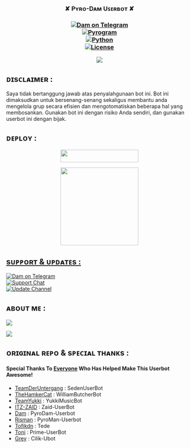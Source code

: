 
<h3 align="center">✘ Pʏʀᴏ-Dᴀᴍ Uꜱᴇʀʙᴏᴛ ✘<h3 align="center">

<p align="center">
<a href="https://t.me/xflsdam"> <img src="https://img.shields.io/badge/Dam-Devs-blue?&logo=telegram" alt="Dam on Telegram" /> </a><br>
<a href="https://docs.pyrogram.dev"> <img src="https://img.shields.io/badge/Pyrogram-2.0.51-red?&style=flat-round&logo=github" alt="Pyrogram" /> </a><br>
<a href="https://docs.python.org"> <img src="https://img.shields.io/badge/Python-3.9.6-purple?&style=flat-round&logo=python" alt="Python" /> </a><br>
<a href="https://github.com/damsyx/blob/main/LICENSE"> <img src="https://img.shields.io/badge/License-GPLv3-blue.svg" alt="License" /> </a>
    </p>

![](https://telegra.ph/file/3ed0efba4cad047af8966.jpg)

## ᴅɪsᴄʟᴀɪᴍᴇʀ :

Saya tidak bertanggung jawab atas penyalahgunaan bot ini.
Bot ini dimaksudkan untuk bersenang-senang sekaligus membantu anda
mengelola grup secara efisien dan mengotomatiskan beberapa hal yang membosankan.
Gunakan bot ini dengan risiko Anda sendiri, dan gunakan userbot ini dengan bijak.
    

## ᴅᴇᴘʟᴏʏ :

<p align="center"><a href="https://dashboard.heroku.com/new?template=https://github.com/d4msy/Dam-Userbot/tree/main"> <img 
src="https://img.shields.io/badge/Deploy%20To%20Heroku-purple?style=flat&logo=heroku" width="210" height="34.45" /></a></p>

<p align="center"><a href="https://t.me/ZetsuStringBot"><img src="https://img.shields.io/badge/Generate%20String%20Session-blue?style=for-the-flat&logo=telegram" width="210" height"34.45" /</a></p>


## sᴜᴘᴘᴏʀᴛ & ᴜᴘᴅᴀᴛᴇs :
<p>
<a href="https://t.me/xflsdam"> <img src="https://img.shields.io/badge/Dam-blue?&logo=telegram" alt="Dam on Telegram" /> </a><br>
<a href="https://t.me/damprivateroom"> <img src="https://img.shields.io/badge/Support-Chat-blue?&logo=telegram" alt="Support Chat" /> </a><br>
<a href="https://t.me/diarydam"> <img src="https://img.shields.io/badge/Update-Channel-blue?&logo=telegram" alt="Update Channel" /> </a><br>

## ᴀʙᴏᴜᴛ ᴍᴇ :
<p align="left">
<a href="https://github.com/damsyx"><img src="https://img.shields.io/badge/GitHub-Follow%20GitHub-inactive.svg?style=for-the-badge&logo=github"></a>
</p>
<p align="left">
<a href="https://instagram.com/dambud_"><img src="https://img.shields.io/badge/Instagram-Follow-important.svg?style=for-the-badge&logo=instagram"></a>

## ᴏʀɪɢɪɴᴀʟ ʀᴇᴘᴏ & sᴘᴇᴄɪᴀʟ ᴛʜᴀɴᴋs :

#### Special Thanks To [Everyone](https://github.com/damsyx/PyroDam/graphs/contributors) Who Has Helped Make This Userbot Awesome!
-  [TeamDerUntergang](https://github.com/TeamDerUntergang/Telegram-SedenUserBot) : SedenUserBot
-  [TheHamkerCat](https://github.com/TheHamkerCat/WilliamButcherBot) : WilliamButcherBot
-  [TeamYukki](https://github.com/TeamYukki/YukkiMusicBot) : YukkiMusicBot
-  [ITZ-ZAID](https://github.com/ITZ-ZAID) : Zaid-UserBot
-  [Dam](https://github.com/damsyx) : PyroDam-Userbot 
-  [Risman](https://github.com/mrismanaziz) : PyroMan-Userbot
-  [Tofikdn](https://github.com/tofikdn) : Tede
-  [Toni](https://github.com/Toni880) : Prime-UserBot
-  [Grey](https://github.com/grey423) : Cilik-Ubot
